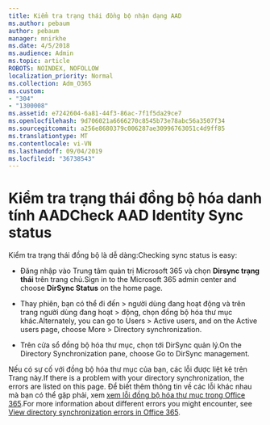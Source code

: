 ```yaml
---
title: Kiểm tra trạng thái đồng bộ nhận dạng AAD
ms.author: pebaum
author: pebaum
manager: mnirkhe
ms.date: 4/5/2018
ms.audience: Admin
ms.topic: article
ROBOTS: NOINDEX, NOFOLLOW
localization_priority: Normal
ms.collection: Adm_O365
ms.custom:
- "304"
- "1300008"
ms.assetid: e7242604-6a81-44f3-86ac-7f1f5da29ce7
ms.openlocfilehash: 9d706021a6666270c8545b73e78abc56a3507f34
ms.sourcegitcommit: a256e8680379c006287ae30996763051c4d9ff85
ms.translationtype: MT
ms.contentlocale: vi-VN
ms.lasthandoff: 09/04/2019
ms.locfileid: "36738543"
---
```

# <a name="check-aad-identity-sync-status"></a><span data-ttu-id="ef5ab-102">Kiểm tra trạng thái đồng bộ hóa danh tính AAD</span><span class="sxs-lookup"><span data-stu-id="ef5ab-102">Check AAD Identity Sync status</span></span>

<span data-ttu-id="ef5ab-103">Kiểm tra trạng thái đồng bộ là dễ dàng:</span><span class="sxs-lookup"><span data-stu-id="ef5ab-103">Checking sync status is easy:</span></span>
  
- <span data-ttu-id="ef5ab-104">Đăng nhập vào Trung tâm quản trị Microsoft 365 và chọn **Dirsync trạng thái** trên trang chủ.</span><span class="sxs-lookup"><span data-stu-id="ef5ab-104">Sign in to the Microsoft 365 admin center and choose **DirSync Status** on the home page.</span></span>

- <span data-ttu-id="ef5ab-105">Thay phiên, bạn có thể đi đến \> người dùng đang hoạt động và trên trang người dùng đang hoạt \> động, chọn đồng bộ hóa thư mục khác.</span><span class="sxs-lookup"><span data-stu-id="ef5ab-105">Alternately, you can go to Users \> Active users, and on the Active users page, choose More \> Directory synchronization.</span></span>

- <span data-ttu-id="ef5ab-106">Trên cửa sổ đồng bộ hóa thư mục, chọn tới DirSync quản lý.</span><span class="sxs-lookup"><span data-stu-id="ef5ab-106">On the Directory Synchronization pane, choose Go to DirSync management.</span></span>

<span data-ttu-id="ef5ab-107">Nếu có sự cố với đồng bộ hóa thư mục của bạn, các lỗi được liệt kê trên Trang này.</span><span class="sxs-lookup"><span data-stu-id="ef5ab-107">If there is a problem with your directory synchronization, the errors are listed on this page.</span></span> <span data-ttu-id="ef5ab-108">Để biết thêm thông tin về các lỗi khác nhau mà bạn có thể gặp phải, xem [xem lỗi đồng bộ hóa thư mục trong Office 365](https://docs.microsoft.com//office365/enterprise/identify-directory-synchronization-errors).</span><span class="sxs-lookup"><span data-stu-id="ef5ab-108">For more information about different errors you might encounter, see [View directory synchronization errors in Office 365](https://docs.microsoft.com//office365/enterprise/identify-directory-synchronization-errors).</span></span>
  